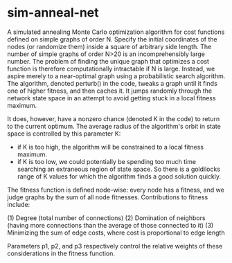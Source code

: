 # sim-anneal-net
A simulated annealing Monte Carlo optimization algorithm for cost functions defined on simple graphs of order N.
Specify the initial coordinates of the nodes (or randomize them) inside a square of arbitrary side length.
The number of simple graphs of order N>20 is an incomprehensibly large number.
The problem of finding the unique graph that optimizes a cost function is therefore computationally intractable if N is large.
Instead, we aspire merely to a near-optimal graph using a probabilistic search algorithm.
The algorithm, denoted perturb() in the code, tweaks a graph until it finds one of higher fitness, and then caches it.
It jumps randomly through the network state space in an attempt to avoid getting stuck in a local fitness maximum.

It does, however, have a nonzero chance (denoted K in the code) to return to the current optimum.
The average radius of the algorithm's orbit in state space is controlled by this parameter K:
- if K is too high, the algorithm will be constrained to a local fitness maximum.
- if K is too low, we could potentially be spending too much time searching an extraneous region of state space.
So there is a goldilocks range of K values for which the algorithm finds a good solution quickly.

The fitness function is defined node-wise: every node has a fitness, and we judge graphs by the sum of all node fitnesses.
Contributions to fitness include:

(1) Degree (total number of connections)
(2) Domination of neighbors (having more connections than the average of those connected to it)
(3) Minimizing the sum of edge costs, where cost is proportional to edge length

Parameters p1, p2, and p3 respectively control the relative weights of these considerations in the fitness function.
